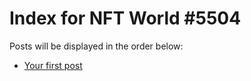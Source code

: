 # Index for NFT World #5504
Posts will be displayed in the order below:

- [Your first post](./001-first.md)

